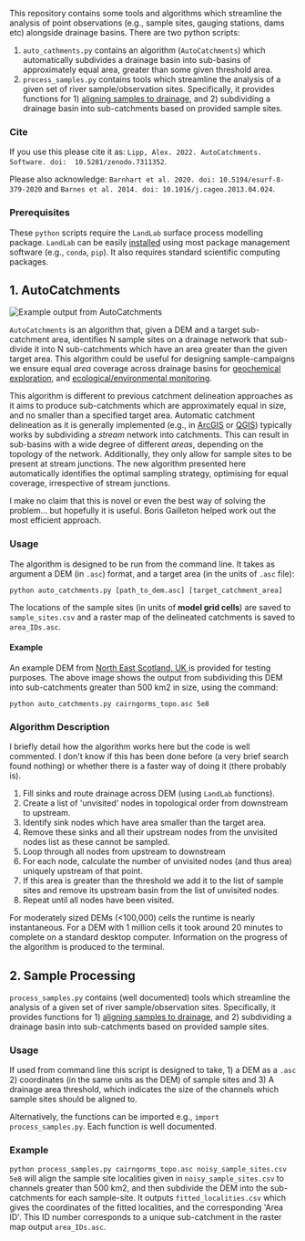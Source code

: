 This repository contains some tools and algorithms which streamline the analysis of point observations (e.g., sample sites, gauging stations, dams etc) alongside drainage basins. There are two python scripts: 

1. `auto_cathments.py` contains an algorithm (`AutoCatchments`) which automatically subdivides a drainage basin into sub-basins of approximately equal area, greater than some given threshold area. 
2. `process_samples.py` contains tools which streamline the analysis of a given set of river sample/observation sites. Specifically, it provides functions for 1) [aligning samples to drainage](https://onlinelibrary.wiley.com/doi/abs/10.1029/2007WR006507), and 2) subdividing a drainage basin into sub-catchments based on provided sample sites.  

### Cite

If you use this please cite it as:
`Lipp, Alex. 2022. AutoCatchments. Software. doi:  10.5281/zenodo.7311352`. 

Please also acknowledge: `Barnhart et al. 2020. doi: 10.5194/esurf-8-379-2020` and `Barnes et al. 2014. doi: 10.1016/j.cageo.2013.04.024`.

### Prerequisites 

These `python` scripts require the `LandLab` surface process modelling package. `LandLab` can be easily [installed](https://landlab.github.io/) using most package management software (e.g., `conda`, `pip`). It also requires standard scientific computing packages.


## 1. AutoCatchments


![Example output from AutoCatchments](https://user-images.githubusercontent.com/10188895/201136932-9fe7db1e-4d4c-4672-ad07-73aca1e5dd23.png)

`AutoCatchments` is an algorithm that, given a DEM and a target sub-catchment area, identifies N sample sites on a drainage network that sub-divide it into N sub-catchments which have an area greater than the given target area. This algorithm could be useful for designing sample-campaigns we ensure equal _area_ coverage across drainage basins for [geochemical exploration](https://doi.org/10.1016/0375-6742(87)90081-1), and [ecological/environmental monitoring](https://www.biorxiv.org/content/10.1101/2022.01.25.475970v1.abstract). 

This algorithm is different to previous catchment delineation approaches as it aims to produce sub-catchments which are approximately equal in size, and no smaller than a specified target area. Automatic catchment delineation as it is generally implemented (e.g., in [ArcGIS](https://desktop.arcgis.com/en/arcmap/10.3/tools/spatial-analyst-toolbox/how-watershed-works.htm) or [QGIS](https://docs.qgis.org/2.8/en/docs/training_manual/processing/hydro.html)) typically works by subdividing a *stream* network into catchments. This can result in sub-basins with a wide degree of different _areas_, depending on the topology of the network. Additionally, they only allow for sample sites to be present at stream junctions. The new algorithm presented here automatically identifies the optimal sampling strategy, optimising for equal coverage, irrespective of stream junctions.

I make no claim that this is novel or even the best way of solving the problem... but hopefully it is useful. Boris Gailleton helped work out the most efficient approach.

### Usage 

The algorithm is designed to be run from the command line. It takes as argument a DEM (in `.asc`) format, and a target area (in the units of `.asc` file):

`python auto_catchments.py [path_to_dem.asc] [target_catchment_area]`

The locations of the sample sites (in units of **model grid cells**) are saved to `sample_sites.csv` and a raster map of the delineated catchments is saved to `area_IDs.asc`. 

#### Example

An example DEM from [North East Scotland, UK ](https://agupubs.onlinelibrary.wiley.com/doi/full/10.1029/2021GC009838) is provided for testing purposes. The above image shows the output from subdividing this DEM into sub-catchments greater than 500 km2 in size, using the command: 

`python auto_catchments.py cairngorms_topo.asc 5e8` 


### Algorithm Description 

I briefly detail how the algorithm works here but the code is well commented. I don't know if this has been done before (a very brief search found nothing) or whether there is a faster way of doing it (there probably is). 

1. Fill sinks and route drainage across DEM (using `LandLab` functions). 
2. Create a list of 'unvisited' nodes in topological order from downstream to upstream.
3. Identify sink nodes which have area smaller than the target area.
4. Remove these sinks and all their upstream nodes from the unvisited nodes list as these cannot be sampled.
5. Loop through all nodes from upstream to downstream 
6. For each node, calculate the number of unvisited nodes (and thus area) uniquely upstream of that point. 
7. If this area is greater than the threshold we add it to the list of sample sites and remove its upstream basin from the list of unvisited nodes.
8. Repeat until all nodes have been visited. 


For moderately sized DEMs (<100,000) cells the runtime is nearly instantaneous. For a DEM with 1 million cells it took around 20 minutes to complete on a standard desktop computer. Information on the progress of the algorithm is produced to the terminal. 

## 2. Sample Processing 

`process_samples.py` contains (well documented) tools which streamline the analysis of a given set of river sample/observation sites. Specifically, it provides functions for 1) [aligning samples to drainage](https://onlinelibrary.wiley.com/doi/abs/10.1029/2007WR006507), and 2) subdividing a drainage basin into sub-catchments based on provided sample sites.  

### Usage 

If used from command line this script is designed to take, 1) a DEM as a `.asc` 2) coordinates (in the same units as the DEM) of sample sites and 3) A drainage area threshold, which indicates the size of the channels which sample sites should be aligned to. 

Alternatively, the functions can be imported e.g., `import process_samples.py`. Each function is well documented.

### Example 

`python process_samples.py cairngorms_topo.asc noisy_sample_sites.csv 5e8` will align the sample site localities given in `noisy_sample_sites.csv` to channels greater than 500 km2, and then subdivide the DEM into the sub-catchments for each sample-site. It outputs `fitted_localities.csv` which gives the coordinates of the fitted localities, and the corresponding 'Area ID'. This ID number corresponds to a unique sub-catchment in the raster map output `area_IDs.asc`. 
